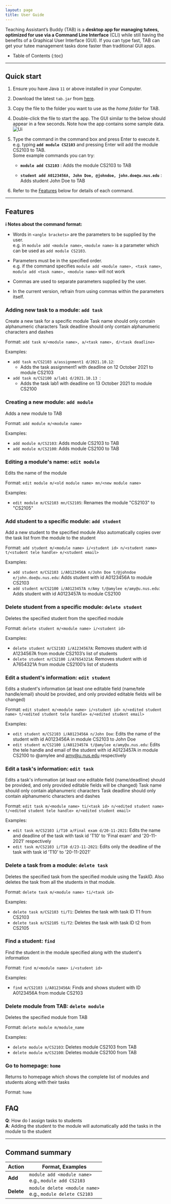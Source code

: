 ```yaml
---
layout: page
title: User Guide
---
```


Teaching Assistant’s Buddy (TAB) is a **desktop app for managing tutees, optimized for use via a Command Line Interface** (CLI) while still
having the benefits of a Graphical User Interface (GUI). If you can type fast, TAB can get your tutee management
tasks done faster than traditional GUI apps.

* Table of Contents
{:toc}

--------------------------------------------------------------------------------------------------------------------

## Quick start

1. Ensure you have Java `11` or above installed in your Computer.

1. Download the latest `tab.jar` from [here](https://github.com/AY2122S1-CS2103-F09-1/tp/releases).

1. Copy the file to the folder you want to use as the _home folder_ for TAB.

1. Double-click the file to start the app. The GUI similar to the below should appear in a few seconds. Note how the app contains some sample data.<br>
   ![Ui](images/Ui.png)

1. Type the command in the command box and press Enter to execute it. e.g. typing **`add module CS2103`** and pressing Enter will add the module CS2103 to TAB.<br>
   Some example commands you can try:

   * **`module add CS2103`** : Adds the module CS2103 to TAB

   * **`student add A0123456A, John Doe, @johndoe, john.doe@u.nus.edu`** : Adds student John Doe to TAB

1. Refer to the [Features](#features) below for details of each command.

--------------------------------------------------------------------------------------------------------------------

## Features

<div markdown="block" class="alert alert-info">

**:information_source: Notes about the command format:**<br>

* Words in `<angle brackets>` are the parameters to be supplied by the user.<br>
  e.g. in `module add <module name>`, `<module name>` is a parameter which can be used as `add module CS2103`.

* Parameters must be in the specified order.<br>
  e.g. if the command specifies `module add <module name>, <task name>`, `module add <task name>, <module name>` will not work

* Commas are used to separate parameters supplied by the user.

* In the current version, refrain from using commas within the parameters itself.

</div>


### Adding new task to a module: `add task`

Create a new task for a specific module
Task name should only contain alphanumeric characters
Task deadline should only contain alphanumeric characters and dashes

Format: `add task m/<module name>, a/<task name>, d/<task deadline>`

Examples:
* `add task m/CS2103 a/assignment1 d/2021.10.12`:
  * Adds the task assignment1 with deadline on 12 October 2021 to module CS2103
* `add task m/CS2100 a/lab1 d/2021.10.13 `:
  * Adds the task lab1 with deadline on 13 October 2021 to module CS2100

### Creating a new module: `add module`

Adds a new module to TAB

Format: `add module m/<module name>`

Examples:
* `add module m/CS2103`: Adds module CS2103 to TAB
* `add module m/CS2100`: Adds module CS2100 to TAB

### Editing a module's name: `edit module`

Edits the name of the module

Format: `edit module m/<old module name> mn/<new module name>`

Examples:
* `edit module m/CS2103 mn/CS2105`: Renames the module "CS2103" to "CS2105"


### Add student to a specific module: `add student`

Add a new student to the specified module
Also automatically copies over the task list from the module to the student

Format: `add student m/<module name> i/<student id> n/<student name> t/<student tele handle> e/<student email>`

Examples:
* `add student m/CS2103 i/A0123456A n/John Doe t/@johndoe e/john.doe@u.nus.edu`: Adds student with id
   A0123456A to module CS2103
* `add student m/CS2100 i/A0123457A n/Amy t/@amylee e/amy@u.nus.edu`: Adds student with id A0123457A to module CS2100

### Delete student from a specific module: `delete student`

Deletes the specified student from the specified module

Format: `delete student m/<module name> i/<student id>`

Examples:
* `delete student m/CS2103 i/A1234567A`: Removes student with id A1234567A from module CS2103’s list of students
* `delete student m/CS2100 i/A7654321A`: Removes student with id A7654321A from module CS2100’s list of students

### Edit a student's information: `edit student`

Edits a student's information (at least one editable field (name/tele handle/email) should be provided, 
and only provided editable fields will be changed)

Format: `edit student m/<module name> i/<student id> n/<edited student name> t/<edited student tele handle> e/<edited student email>`

Examples:
* `edit student m/CS2103 i/A0123456A n/John Doe`: Edits the name of the student with id
  A0123456A in module CS2103 to John Doe
* `edit student m/CS2100 i/A0123457A t/@amylee e/amy@u.nus.edu`: Edits the tele handle and email of the student with id
  A0123457A in module CS2100 to @amylee and amy@u.nus.edu respectively

### Edit a task's information: `edit task`

Edits a task's information (at least one editable field (name/deadline) should be provided,
and only provided editable fields will be changed)
Task name should only contain alphanumeric characters
Task deadline should only contain alphanumeric characters and dashes

Format: `edit task m/<module name> ti/<task id> n/<edited student name> t/<edited student tele handle> e/<edited student email>`

Examples:
* `edit task m/CS2103 i/T10 a/Final exam d/20-11-2021`: Edits the name and deadline of the task with task id 'T10'
  to 'Final exam' and '20-11-2021' respectively
* `edit task m/CS2103 i/T10 d/23-11-2021`: Edits only the deadline of the task with task id 'T10' to '20-11-2021'

### Delete a task from a module: `delete task`

Deletes the specified task from the specified module using the TaskID.
Also deletes the task from all the students in that module.

Format: `delete task m/<module name> ti/<task id>`

Examples:
* `delete task m/CS2103 ti/T1`: Deletes the task with task ID T1 from CS2103
* `delete task m/CS2105 ti/T2`: Deletes the task with task ID t2 from CS2105

### Find a student: `find`

Find the student in the module specified along with the student's information

Format: `find m/<module name> i/<student id>`

Examples:
* `find m/CS2103 i/A0123456A`: Finds and shows student with ID A0123456A from module CS2103

### Delete module from TAB: `delete module`

Deletes the specified module from TAB

Format: `delete module m/module_name`

Examples:
* `delete module m/CS2103`: Deletes module CS2103 from TAB
* `delete module m/CS2100`: Deletes module CS2100 from TAB

### Go to homepage: `home`

Returns to homepage which shows the complete list of modules and students along with their tasks

Format: `home`

## FAQ

**Q**: How do I assign tasks to students<br>
**A**: Adding the student to the module will automatically add the tasks in the module to the student

--------------------------------------------------------------------------------------------------------------------

## Command summary

Action | Format, Examples
--------|------------------
**Add** | `module add <module name>` <br> e.g., `module add CS2103`
**Delete** | `module delete <module name>`<br> e.g., `module delete CS2103`
